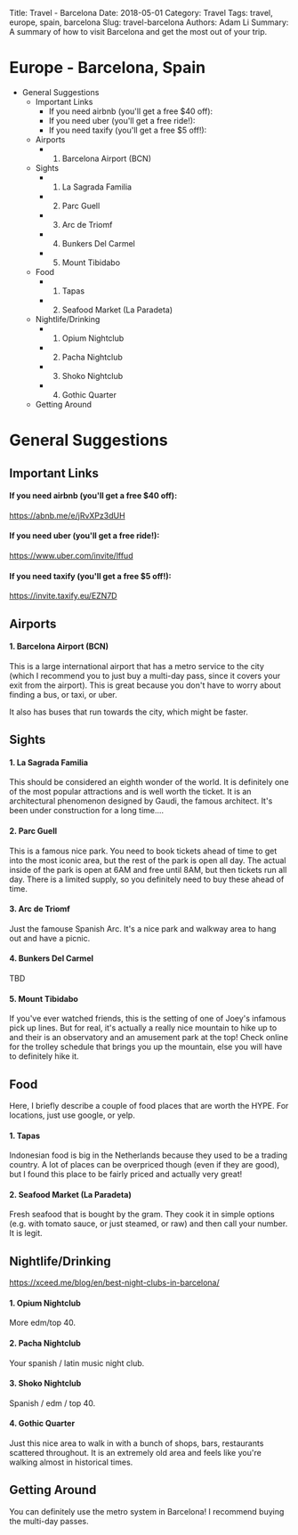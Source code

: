 Title: Travel - Barcelona
Date: 2018-05-01
Category: Travel
Tags: travel, europe, spain, barcelona
Slug: travel-barcelona
Authors: Adam Li
Summary: A summary of how to visit Barcelona and get the most out of your trip.

# Europe - Barcelona, Spain
<!-- MarkdownTOC -->

- General Suggestions
    - Important Links
        - If you need airbnb \(you'll get a free $40 off\):
        - If you need uber \(you'll get a free ride!\):
        - If you need taxify \(you'll get a free $5 off!\):
    - Airports
        - 1. Barcelona Airport \(BCN\)
    - Sights
        - 1. La Sagrada Familia
        - 2. Parc Guell
        - 3. Arc de Triomf
        - 4. Bunkers Del Carmel
        - 5. Mount Tibidabo
    - Food
        - 1. Tapas
        - 2. Seafood Market \(La Paradeta\)
    - Nightlife/Drinking
        - 1. Opium Nightclub
        - 2. Pacha Nightclub
        - 3. Shoko Nightclub
        - 4. Gothic Quarter
    - Getting Around

<!-- /MarkdownTOC -->

# General Suggestions

## Important Links
#### If you need airbnb (you'll get a free $40 off):
<a href="https://abnb.me/e/jRvXPz3dUH">https://abnb.me/e/jRvXPz3dUH</a>
#### If you need uber (you'll get a free ride!):
<a href="https://www.uber.com/invite/lffud">https://www.uber.com/invite/lffud</a>
#### If you need taxify (you'll get a free $5 off!):
<a href="https://invite.taxify.eu/EZN7D">https://invite.taxify.eu/EZN7D</a>

## Airports
#### 1. Barcelona Airport (BCN)
This is a large international airport that has a metro service to the city (which I recommend you to just buy a multi-day pass, since it covers your exit from the airport). This is great because you don't have to worry about finding a bus, or taxi, or uber.

It also has buses that run towards the city, which might be faster.

## Sights
#### 1. La Sagrada Familia
This should be considered an eighth wonder of the world. It is definitely one of the most popular attractions and is well worth the ticket. It is an architectural phenomenon designed by Gaudi, the famous architect. It's been under construction for a long time....

#### 2. Parc Guell
This is a famous nice park. You need to book tickets ahead of time to get into the most iconic area, but the rest of the park is open all day. The actual inside of the park is open at 6AM and free until 8AM, but then tickets run all day. There is a limited supply, so you definitely need to buy these ahead of time.

#### 3. Arc de Triomf
Just the famouse Spanish Arc. It's a nice park and walkway area to hang out and have a picnic.

#### 4. Bunkers Del Carmel
TBD

#### 5. Mount Tibidabo
If you've ever watched friends, this is the setting of one of Joey's infamous pick up lines. But for real, it's actually a really nice mountain to hike up to and their is an observatory and an amusement park at the top! Check online for the trolley schedule that brings you up the mountain, else you will have to definitely hike it.

## Food
Here, I briefly describe a couple of food places that are worth the HYPE. For locations, just use google, or yelp.

#### 1. Tapas 
Indonesian food is big in the Netherlands because they used to be a trading country. A lot of places can be overpriced though (even if they are good), but I found this place to be fairly priced and actually very great!

#### 2. Seafood Market (La Paradeta)
Fresh seafood that is bought by the gram. They cook it in simple options (e.g. with tomato sauce, or just steamed, or raw) and then call your number. It is legit.

## Nightlife/Drinking
https://xceed.me/blog/en/best-night-clubs-in-barcelona/

#### 1. Opium Nightclub
More edm/top 40.

#### 2. Pacha Nightclub
Your spanish / latin music night club.

#### 3. Shoko Nightclub
Spanish / edm / top 40.

#### 4. Gothic Quarter
Just this nice area to walk in with a bunch of shops, bars, restaurants scattered throughout. It is an extremely old area and feels like you're walking almost in historical times.

## Getting Around
You can definitely use the metro system in Barcelona! I recommend buying the multi-day passes. 
